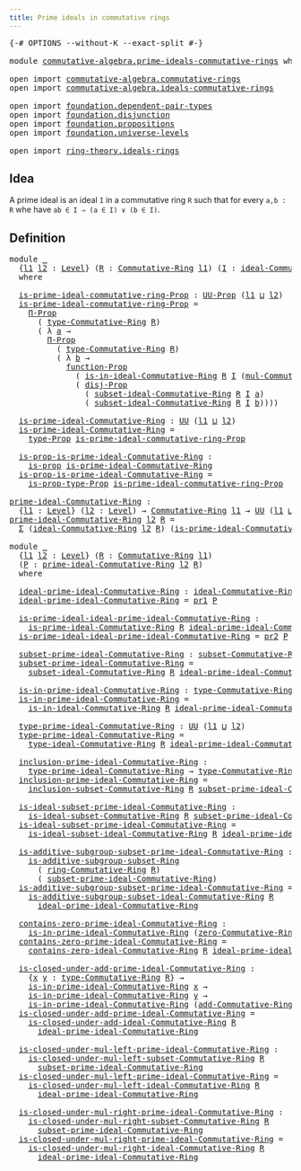 ```yaml
---
title: Prime ideals in commutative rings
---
```


<pre class="Agda"><a id="59" class="Symbol">{-#</a> <a id="63" class="Keyword">OPTIONS</a> <a id="71" class="Pragma">--without-K</a> <a id="83" class="Pragma">--exact-split</a> <a id="97" class="Symbol">#-}</a>

<a id="102" class="Keyword">module</a> <a id="109" href="commutative-algebra.prime-ideals-commutative-rings.html" class="Module">commutative-algebra.prime-ideals-commutative-rings</a> <a id="160" class="Keyword">where</a>

<a id="167" class="Keyword">open</a> <a id="172" class="Keyword">import</a> <a id="179" href="commutative-algebra.commutative-rings.html" class="Module">commutative-algebra.commutative-rings</a>
<a id="217" class="Keyword">open</a> <a id="222" class="Keyword">import</a> <a id="229" href="commutative-algebra.ideals-commutative-rings.html" class="Module">commutative-algebra.ideals-commutative-rings</a>

<a id="275" class="Keyword">open</a> <a id="280" class="Keyword">import</a> <a id="287" href="foundation.dependent-pair-types.html" class="Module">foundation.dependent-pair-types</a>
<a id="319" class="Keyword">open</a> <a id="324" class="Keyword">import</a> <a id="331" href="foundation.disjunction.html" class="Module">foundation.disjunction</a>
<a id="354" class="Keyword">open</a> <a id="359" class="Keyword">import</a> <a id="366" href="foundation.propositions.html" class="Module">foundation.propositions</a>
<a id="390" class="Keyword">open</a> <a id="395" class="Keyword">import</a> <a id="402" href="foundation.universe-levels.html" class="Module">foundation.universe-levels</a>

<a id="430" class="Keyword">open</a> <a id="435" class="Keyword">import</a> <a id="442" href="ring-theory.ideals-rings.html" class="Module">ring-theory.ideals-rings</a>
</pre>
## Idea

A prime ideal is an ideal `I` in a commutative ring `R` such that for every `a,b : R` whe have `ab ∈ I ⇒ (a ∈ I) ∨ (b ∈ I)`.

## Definition

<pre class="Agda"><a id="630" class="Keyword">module</a> <a id="637" href="commutative-algebra.prime-ideals-commutative-rings.html#637" class="Module">_</a>
  <a id="641" class="Symbol">{</a><a id="642" href="commutative-algebra.prime-ideals-commutative-rings.html#642" class="Bound">l1</a> <a id="645" href="commutative-algebra.prime-ideals-commutative-rings.html#645" class="Bound">l2</a> <a id="648" class="Symbol">:</a> <a id="650" href="Agda.Primitive.html#597" class="Postulate">Level</a><a id="655" class="Symbol">}</a> <a id="657" class="Symbol">(</a><a id="658" href="commutative-algebra.prime-ideals-commutative-rings.html#658" class="Bound">R</a> <a id="660" class="Symbol">:</a> <a id="662" href="commutative-algebra.commutative-rings.html#1518" class="Function">Commutative-Ring</a> <a id="679" href="commutative-algebra.prime-ideals-commutative-rings.html#642" class="Bound">l1</a><a id="681" class="Symbol">)</a> <a id="683" class="Symbol">(</a><a id="684" href="commutative-algebra.prime-ideals-commutative-rings.html#684" class="Bound">I</a> <a id="686" class="Symbol">:</a> <a id="688" href="commutative-algebra.ideals-commutative-rings.html#2296" class="Function">ideal-Commutative-Ring</a> <a id="711" href="commutative-algebra.prime-ideals-commutative-rings.html#645" class="Bound">l2</a> <a id="714" href="commutative-algebra.prime-ideals-commutative-rings.html#658" class="Bound">R</a><a id="715" class="Symbol">)</a>
  <a id="719" class="Keyword">where</a>
  
  <a id="730" href="commutative-algebra.prime-ideals-commutative-rings.html#730" class="Function">is-prime-ideal-commutative-ring-Prop</a> <a id="767" class="Symbol">:</a> <a id="769" href="foundation-core.propositions.html#1380" class="Function">UU-Prop</a> <a id="777" class="Symbol">(</a><a id="778" href="commutative-algebra.prime-ideals-commutative-rings.html#642" class="Bound">l1</a> <a id="781" href="Agda.Primitive.html#810" class="Primitive Operator">⊔</a> <a id="783" href="commutative-algebra.prime-ideals-commutative-rings.html#645" class="Bound">l2</a><a id="785" class="Symbol">)</a>
  <a id="789" href="commutative-algebra.prime-ideals-commutative-rings.html#730" class="Function">is-prime-ideal-commutative-ring-Prop</a> <a id="826" class="Symbol">=</a>
    <a id="832" href="foundation-core.propositions.html#6681" class="Function">Π-Prop</a>
      <a id="845" class="Symbol">(</a> <a id="847" href="commutative-algebra.commutative-rings.html#1837" class="Function">type-Commutative-Ring</a> <a id="869" href="commutative-algebra.prime-ideals-commutative-rings.html#658" class="Bound">R</a><a id="870" class="Symbol">)</a>
      <a id="878" class="Symbol">(</a> <a id="880" class="Symbol">λ</a> <a id="882" href="commutative-algebra.prime-ideals-commutative-rings.html#882" class="Bound">a</a> <a id="884" class="Symbol">→</a>
        <a id="894" href="foundation-core.propositions.html#6681" class="Function">Π-Prop</a>
          <a id="911" class="Symbol">(</a> <a id="913" href="commutative-algebra.commutative-rings.html#1837" class="Function">type-Commutative-Ring</a> <a id="935" href="commutative-algebra.prime-ideals-commutative-rings.html#658" class="Bound">R</a><a id="936" class="Symbol">)</a>
          <a id="948" class="Symbol">(</a> <a id="950" class="Symbol">λ</a> <a id="952" href="commutative-algebra.prime-ideals-commutative-rings.html#952" class="Bound">b</a> <a id="954" class="Symbol">→</a>
            <a id="968" href="foundation-core.propositions.html#8281" class="Function">function-Prop</a>
              <a id="996" class="Symbol">(</a> <a id="998" href="commutative-algebra.ideals-commutative-rings.html#2676" class="Function">is-in-ideal-Commutative-Ring</a> <a id="1027" href="commutative-algebra.prime-ideals-commutative-rings.html#658" class="Bound">R</a> <a id="1029" href="commutative-algebra.prime-ideals-commutative-rings.html#684" class="Bound">I</a> <a id="1031" class="Symbol">(</a><a id="1032" href="commutative-algebra.commutative-rings.html#4149" class="Function">mul-Commutative-Ring</a> <a id="1053" href="commutative-algebra.prime-ideals-commutative-rings.html#658" class="Bound">R</a> <a id="1055" href="commutative-algebra.prime-ideals-commutative-rings.html#882" class="Bound">a</a> <a id="1057" href="commutative-algebra.prime-ideals-commutative-rings.html#952" class="Bound">b</a><a id="1058" class="Symbol">))</a>
              <a id="1075" class="Symbol">(</a> <a id="1077" href="foundation.disjunction.html#1135" class="Function">disj-Prop</a>
                <a id="1103" class="Symbol">(</a> <a id="1105" href="commutative-algebra.ideals-commutative-rings.html#2572" class="Function">subset-ideal-Commutative-Ring</a> <a id="1135" href="commutative-algebra.prime-ideals-commutative-rings.html#658" class="Bound">R</a> <a id="1137" href="commutative-algebra.prime-ideals-commutative-rings.html#684" class="Bound">I</a> <a id="1139" href="commutative-algebra.prime-ideals-commutative-rings.html#882" class="Bound">a</a><a id="1140" class="Symbol">)</a>
                <a id="1158" class="Symbol">(</a> <a id="1160" href="commutative-algebra.ideals-commutative-rings.html#2572" class="Function">subset-ideal-Commutative-Ring</a> <a id="1190" href="commutative-algebra.prime-ideals-commutative-rings.html#658" class="Bound">R</a> <a id="1192" href="commutative-algebra.prime-ideals-commutative-rings.html#684" class="Bound">I</a> <a id="1194" href="commutative-algebra.prime-ideals-commutative-rings.html#952" class="Bound">b</a><a id="1195" class="Symbol">))))</a>

  <a id="1203" href="commutative-algebra.prime-ideals-commutative-rings.html#1203" class="Function">is-prime-ideal-Commutative-Ring</a> <a id="1235" class="Symbol">:</a> <a id="1237" href="foundation-core.universe-levels.html#222" class="Primitive">UU</a> <a id="1240" class="Symbol">(</a><a id="1241" href="commutative-algebra.prime-ideals-commutative-rings.html#642" class="Bound">l1</a> <a id="1244" href="Agda.Primitive.html#810" class="Primitive Operator">⊔</a> <a id="1246" href="commutative-algebra.prime-ideals-commutative-rings.html#645" class="Bound">l2</a><a id="1248" class="Symbol">)</a>
  <a id="1252" href="commutative-algebra.prime-ideals-commutative-rings.html#1203" class="Function">is-prime-ideal-Commutative-Ring</a> <a id="1284" class="Symbol">=</a>
    <a id="1290" href="foundation-core.propositions.html#1482" class="Function">type-Prop</a> <a id="1300" href="commutative-algebra.prime-ideals-commutative-rings.html#730" class="Function">is-prime-ideal-commutative-ring-Prop</a>

  <a id="1340" href="commutative-algebra.prime-ideals-commutative-rings.html#1340" class="Function">is-prop-is-prime-ideal-Commutative-Ring</a> <a id="1380" class="Symbol">:</a>
    <a id="1386" href="foundation-core.propositions.html#1296" class="Function">is-prop</a> <a id="1394" href="commutative-algebra.prime-ideals-commutative-rings.html#1203" class="Function">is-prime-ideal-Commutative-Ring</a>
  <a id="1428" href="commutative-algebra.prime-ideals-commutative-rings.html#1340" class="Function">is-prop-is-prime-ideal-Commutative-Ring</a> <a id="1468" class="Symbol">=</a>
    <a id="1474" href="foundation-core.propositions.html#1549" class="Function">is-prop-type-Prop</a> <a id="1492" href="commutative-algebra.prime-ideals-commutative-rings.html#730" class="Function">is-prime-ideal-commutative-ring-Prop</a>

<a id="prime-ideal-Commutative-Ring"></a><a id="1530" href="commutative-algebra.prime-ideals-commutative-rings.html#1530" class="Function">prime-ideal-Commutative-Ring</a> <a id="1559" class="Symbol">:</a>
  <a id="1563" class="Symbol">{</a><a id="1564" href="commutative-algebra.prime-ideals-commutative-rings.html#1564" class="Bound">l1</a> <a id="1567" class="Symbol">:</a> <a id="1569" href="Agda.Primitive.html#597" class="Postulate">Level</a><a id="1574" class="Symbol">}</a> <a id="1576" class="Symbol">(</a><a id="1577" href="commutative-algebra.prime-ideals-commutative-rings.html#1577" class="Bound">l2</a> <a id="1580" class="Symbol">:</a> <a id="1582" href="Agda.Primitive.html#597" class="Postulate">Level</a><a id="1587" class="Symbol">)</a> <a id="1589" class="Symbol">→</a> <a id="1591" href="commutative-algebra.commutative-rings.html#1518" class="Function">Commutative-Ring</a> <a id="1608" href="commutative-algebra.prime-ideals-commutative-rings.html#1564" class="Bound">l1</a> <a id="1611" class="Symbol">→</a> <a id="1613" href="foundation-core.universe-levels.html#222" class="Primitive">UU</a> <a id="1616" class="Symbol">(</a><a id="1617" href="commutative-algebra.prime-ideals-commutative-rings.html#1564" class="Bound">l1</a> <a id="1620" href="Agda.Primitive.html#810" class="Primitive Operator">⊔</a> <a id="1622" href="Agda.Primitive.html#780" class="Primitive">lsuc</a> <a id="1627" href="commutative-algebra.prime-ideals-commutative-rings.html#1577" class="Bound">l2</a><a id="1629" class="Symbol">)</a>
<a id="1631" href="commutative-algebra.prime-ideals-commutative-rings.html#1530" class="Function">prime-ideal-Commutative-Ring</a> <a id="1660" href="commutative-algebra.prime-ideals-commutative-rings.html#1660" class="Bound">l2</a> <a id="1663" href="commutative-algebra.prime-ideals-commutative-rings.html#1663" class="Bound">R</a> <a id="1665" class="Symbol">=</a>
  <a id="1669" href="foundation-core.dependent-pair-types.html#502" class="Record">Σ</a> <a id="1671" class="Symbol">(</a><a id="1672" href="commutative-algebra.ideals-commutative-rings.html#2296" class="Function">ideal-Commutative-Ring</a> <a id="1695" href="commutative-algebra.prime-ideals-commutative-rings.html#1660" class="Bound">l2</a> <a id="1698" href="commutative-algebra.prime-ideals-commutative-rings.html#1663" class="Bound">R</a><a id="1699" class="Symbol">)</a> <a id="1701" class="Symbol">(</a><a id="1702" href="commutative-algebra.prime-ideals-commutative-rings.html#1203" class="Function">is-prime-ideal-Commutative-Ring</a> <a id="1734" href="commutative-algebra.prime-ideals-commutative-rings.html#1663" class="Bound">R</a><a id="1735" class="Symbol">)</a>

<a id="1738" class="Keyword">module</a> <a id="1745" href="commutative-algebra.prime-ideals-commutative-rings.html#1745" class="Module">_</a>
  <a id="1749" class="Symbol">{</a><a id="1750" href="commutative-algebra.prime-ideals-commutative-rings.html#1750" class="Bound">l1</a> <a id="1753" href="commutative-algebra.prime-ideals-commutative-rings.html#1753" class="Bound">l2</a> <a id="1756" class="Symbol">:</a> <a id="1758" href="Agda.Primitive.html#597" class="Postulate">Level</a><a id="1763" class="Symbol">}</a> <a id="1765" class="Symbol">(</a><a id="1766" href="commutative-algebra.prime-ideals-commutative-rings.html#1766" class="Bound">R</a> <a id="1768" class="Symbol">:</a> <a id="1770" href="commutative-algebra.commutative-rings.html#1518" class="Function">Commutative-Ring</a> <a id="1787" href="commutative-algebra.prime-ideals-commutative-rings.html#1750" class="Bound">l1</a><a id="1789" class="Symbol">)</a>
  <a id="1793" class="Symbol">(</a><a id="1794" href="commutative-algebra.prime-ideals-commutative-rings.html#1794" class="Bound">P</a> <a id="1796" class="Symbol">:</a> <a id="1798" href="commutative-algebra.prime-ideals-commutative-rings.html#1530" class="Function">prime-ideal-Commutative-Ring</a> <a id="1827" href="commutative-algebra.prime-ideals-commutative-rings.html#1753" class="Bound">l2</a> <a id="1830" href="commutative-algebra.prime-ideals-commutative-rings.html#1766" class="Bound">R</a><a id="1831" class="Symbol">)</a>
  <a id="1835" class="Keyword">where</a>

  <a id="1844" href="commutative-algebra.prime-ideals-commutative-rings.html#1844" class="Function">ideal-prime-ideal-Commutative-Ring</a> <a id="1879" class="Symbol">:</a> <a id="1881" href="commutative-algebra.ideals-commutative-rings.html#2296" class="Function">ideal-Commutative-Ring</a> <a id="1904" href="commutative-algebra.prime-ideals-commutative-rings.html#1753" class="Bound">l2</a> <a id="1907" href="commutative-algebra.prime-ideals-commutative-rings.html#1766" class="Bound">R</a>
  <a id="1911" href="commutative-algebra.prime-ideals-commutative-rings.html#1844" class="Function">ideal-prime-ideal-Commutative-Ring</a> <a id="1946" class="Symbol">=</a> <a id="1948" href="foundation-core.dependent-pair-types.html#592" class="Field">pr1</a> <a id="1952" href="commutative-algebra.prime-ideals-commutative-rings.html#1794" class="Bound">P</a>

  <a id="1957" href="commutative-algebra.prime-ideals-commutative-rings.html#1957" class="Function">is-prime-ideal-ideal-prime-ideal-Commutative-Ring</a> <a id="2007" class="Symbol">:</a>
    <a id="2013" href="commutative-algebra.prime-ideals-commutative-rings.html#1203" class="Function">is-prime-ideal-Commutative-Ring</a> <a id="2045" href="commutative-algebra.prime-ideals-commutative-rings.html#1766" class="Bound">R</a> <a id="2047" href="commutative-algebra.prime-ideals-commutative-rings.html#1844" class="Function">ideal-prime-ideal-Commutative-Ring</a>
  <a id="2084" href="commutative-algebra.prime-ideals-commutative-rings.html#1957" class="Function">is-prime-ideal-ideal-prime-ideal-Commutative-Ring</a> <a id="2134" class="Symbol">=</a> <a id="2136" href="foundation-core.dependent-pair-types.html#604" class="Field">pr2</a> <a id="2140" href="commutative-algebra.prime-ideals-commutative-rings.html#1794" class="Bound">P</a>

  <a id="2145" href="commutative-algebra.prime-ideals-commutative-rings.html#2145" class="Function">subset-prime-ideal-Commutative-Ring</a> <a id="2181" class="Symbol">:</a> <a id="2183" href="commutative-algebra.ideals-commutative-rings.html#543" class="Function">subset-Commutative-Ring</a> <a id="2207" href="commutative-algebra.prime-ideals-commutative-rings.html#1753" class="Bound">l2</a> <a id="2210" href="commutative-algebra.prime-ideals-commutative-rings.html#1766" class="Bound">R</a>
  <a id="2214" href="commutative-algebra.prime-ideals-commutative-rings.html#2145" class="Function">subset-prime-ideal-Commutative-Ring</a> <a id="2250" class="Symbol">=</a>
    <a id="2256" href="commutative-algebra.ideals-commutative-rings.html#2572" class="Function">subset-ideal-Commutative-Ring</a> <a id="2286" href="commutative-algebra.prime-ideals-commutative-rings.html#1766" class="Bound">R</a> <a id="2288" href="commutative-algebra.prime-ideals-commutative-rings.html#1844" class="Function">ideal-prime-ideal-Commutative-Ring</a>

  <a id="2326" href="commutative-algebra.prime-ideals-commutative-rings.html#2326" class="Function">is-in-prime-ideal-Commutative-Ring</a> <a id="2361" class="Symbol">:</a> <a id="2363" href="commutative-algebra.commutative-rings.html#1837" class="Function">type-Commutative-Ring</a> <a id="2385" href="commutative-algebra.prime-ideals-commutative-rings.html#1766" class="Bound">R</a> <a id="2387" class="Symbol">→</a> <a id="2389" href="foundation-core.universe-levels.html#222" class="Primitive">UU</a> <a id="2392" href="commutative-algebra.prime-ideals-commutative-rings.html#1753" class="Bound">l2</a>
  <a id="2397" href="commutative-algebra.prime-ideals-commutative-rings.html#2326" class="Function">is-in-prime-ideal-Commutative-Ring</a> <a id="2432" class="Symbol">=</a>
    <a id="2438" href="commutative-algebra.ideals-commutative-rings.html#2676" class="Function">is-in-ideal-Commutative-Ring</a> <a id="2467" href="commutative-algebra.prime-ideals-commutative-rings.html#1766" class="Bound">R</a> <a id="2469" href="commutative-algebra.prime-ideals-commutative-rings.html#1844" class="Function">ideal-prime-ideal-Commutative-Ring</a>

  <a id="2507" href="commutative-algebra.prime-ideals-commutative-rings.html#2507" class="Function">type-prime-ideal-Commutative-Ring</a> <a id="2541" class="Symbol">:</a> <a id="2543" href="foundation-core.universe-levels.html#222" class="Primitive">UU</a> <a id="2546" class="Symbol">(</a><a id="2547" href="commutative-algebra.prime-ideals-commutative-rings.html#1750" class="Bound">l1</a> <a id="2550" href="Agda.Primitive.html#810" class="Primitive Operator">⊔</a> <a id="2552" href="commutative-algebra.prime-ideals-commutative-rings.html#1753" class="Bound">l2</a><a id="2554" class="Symbol">)</a>
  <a id="2558" href="commutative-algebra.prime-ideals-commutative-rings.html#2507" class="Function">type-prime-ideal-Commutative-Ring</a> <a id="2592" class="Symbol">=</a>
    <a id="2598" href="commutative-algebra.ideals-commutative-rings.html#2821" class="Function">type-ideal-Commutative-Ring</a> <a id="2626" href="commutative-algebra.prime-ideals-commutative-rings.html#1766" class="Bound">R</a> <a id="2628" href="commutative-algebra.prime-ideals-commutative-rings.html#1844" class="Function">ideal-prime-ideal-Commutative-Ring</a>

  <a id="2666" href="commutative-algebra.prime-ideals-commutative-rings.html#2666" class="Function">inclusion-prime-ideal-Commutative-Ring</a> <a id="2705" class="Symbol">:</a>
    <a id="2711" href="commutative-algebra.prime-ideals-commutative-rings.html#2507" class="Function">type-prime-ideal-Commutative-Ring</a> <a id="2745" class="Symbol">→</a> <a id="2747" href="commutative-algebra.commutative-rings.html#1837" class="Function">type-Commutative-Ring</a> <a id="2769" href="commutative-algebra.prime-ideals-commutative-rings.html#1766" class="Bound">R</a>
  <a id="2773" href="commutative-algebra.prime-ideals-commutative-rings.html#2666" class="Function">inclusion-prime-ideal-Commutative-Ring</a> <a id="2812" class="Symbol">=</a>
    <a id="2818" href="commutative-algebra.ideals-commutative-rings.html#1210" class="Function">inclusion-subset-Commutative-Ring</a> <a id="2852" href="commutative-algebra.prime-ideals-commutative-rings.html#1766" class="Bound">R</a> <a id="2854" href="commutative-algebra.prime-ideals-commutative-rings.html#2145" class="Function">subset-prime-ideal-Commutative-Ring</a>

  <a id="2893" href="commutative-algebra.prime-ideals-commutative-rings.html#2893" class="Function">is-ideal-subset-prime-ideal-Commutative-Ring</a> <a id="2938" class="Symbol">:</a>
    <a id="2944" href="commutative-algebra.ideals-commutative-rings.html#2147" class="Function">is-ideal-subset-Commutative-Ring</a> <a id="2977" href="commutative-algebra.prime-ideals-commutative-rings.html#1766" class="Bound">R</a> <a id="2979" href="commutative-algebra.prime-ideals-commutative-rings.html#2145" class="Function">subset-prime-ideal-Commutative-Ring</a>
  <a id="3017" href="commutative-algebra.prime-ideals-commutative-rings.html#2893" class="Function">is-ideal-subset-prime-ideal-Commutative-Ring</a> <a id="3062" class="Symbol">=</a>
    <a id="3068" href="commutative-algebra.ideals-commutative-rings.html#3167" class="Function">is-ideal-subset-ideal-Commutative-Ring</a> <a id="3107" href="commutative-algebra.prime-ideals-commutative-rings.html#1766" class="Bound">R</a> <a id="3109" href="commutative-algebra.prime-ideals-commutative-rings.html#1844" class="Function">ideal-prime-ideal-Commutative-Ring</a>

  <a id="3147" href="commutative-algebra.prime-ideals-commutative-rings.html#3147" class="Function">is-additive-subgroup-subset-prime-ideal-Commutative-Ring</a> <a id="3204" class="Symbol">:</a>
    <a id="3210" href="ring-theory.ideals-rings.html#1089" class="Function">is-additive-subgroup-subset-Ring</a>
      <a id="3249" class="Symbol">(</a> <a id="3251" href="commutative-algebra.commutative-rings.html#1680" class="Function">ring-Commutative-Ring</a> <a id="3273" href="commutative-algebra.prime-ideals-commutative-rings.html#1766" class="Bound">R</a><a id="3274" class="Symbol">)</a>
      <a id="3282" class="Symbol">(</a> <a id="3284" href="commutative-algebra.prime-ideals-commutative-rings.html#2145" class="Function">subset-prime-ideal-Commutative-Ring</a><a id="3319" class="Symbol">)</a>
  <a id="3323" href="commutative-algebra.prime-ideals-commutative-rings.html#3147" class="Function">is-additive-subgroup-subset-prime-ideal-Commutative-Ring</a> <a id="3380" class="Symbol">=</a>
    <a id="3386" href="commutative-algebra.ideals-commutative-rings.html#3418" class="Function">is-additive-subgroup-subset-ideal-Commutative-Ring</a> <a id="3437" href="commutative-algebra.prime-ideals-commutative-rings.html#1766" class="Bound">R</a>
      <a id="3445" href="commutative-algebra.prime-ideals-commutative-rings.html#1844" class="Function">ideal-prime-ideal-Commutative-Ring</a>

  <a id="3483" href="commutative-algebra.prime-ideals-commutative-rings.html#3483" class="Function">contains-zero-prime-ideal-Commutative-Ring</a> <a id="3526" class="Symbol">:</a>
    <a id="3532" href="commutative-algebra.prime-ideals-commutative-rings.html#2326" class="Function">is-in-prime-ideal-Commutative-Ring</a> <a id="3567" class="Symbol">(</a><a id="3568" href="commutative-algebra.commutative-rings.html#2062" class="Function">zero-Commutative-Ring</a> <a id="3590" href="commutative-algebra.prime-ideals-commutative-rings.html#1766" class="Bound">R</a><a id="3591" class="Symbol">)</a>
  <a id="3595" href="commutative-algebra.prime-ideals-commutative-rings.html#3483" class="Function">contains-zero-prime-ideal-Commutative-Ring</a> <a id="3638" class="Symbol">=</a>
    <a id="3644" href="commutative-algebra.ideals-commutative-rings.html#3735" class="Function">contains-zero-ideal-Commutative-Ring</a> <a id="3681" href="commutative-algebra.prime-ideals-commutative-rings.html#1766" class="Bound">R</a> <a id="3683" href="commutative-algebra.prime-ideals-commutative-rings.html#1844" class="Function">ideal-prime-ideal-Commutative-Ring</a>

  <a id="3721" href="commutative-algebra.prime-ideals-commutative-rings.html#3721" class="Function">is-closed-under-add-prime-ideal-Commutative-Ring</a> <a id="3770" class="Symbol">:</a>
    <a id="3776" class="Symbol">{</a><a id="3777" href="commutative-algebra.prime-ideals-commutative-rings.html#3777" class="Bound">x</a> <a id="3779" href="commutative-algebra.prime-ideals-commutative-rings.html#3779" class="Bound">y</a> <a id="3781" class="Symbol">:</a> <a id="3783" href="commutative-algebra.commutative-rings.html#1837" class="Function">type-Commutative-Ring</a> <a id="3805" href="commutative-algebra.prime-ideals-commutative-rings.html#1766" class="Bound">R</a><a id="3806" class="Symbol">}</a> <a id="3808" class="Symbol">→</a>
    <a id="3814" href="commutative-algebra.prime-ideals-commutative-rings.html#2326" class="Function">is-in-prime-ideal-Commutative-Ring</a> <a id="3849" href="commutative-algebra.prime-ideals-commutative-rings.html#3777" class="Bound">x</a> <a id="3851" class="Symbol">→</a>
    <a id="3857" href="commutative-algebra.prime-ideals-commutative-rings.html#2326" class="Function">is-in-prime-ideal-Commutative-Ring</a> <a id="3892" href="commutative-algebra.prime-ideals-commutative-rings.html#3779" class="Bound">y</a> <a id="3894" class="Symbol">→</a>
    <a id="3900" href="commutative-algebra.prime-ideals-commutative-rings.html#2326" class="Function">is-in-prime-ideal-Commutative-Ring</a> <a id="3935" class="Symbol">(</a><a id="3936" href="commutative-algebra.commutative-rings.html#2424" class="Function">add-Commutative-Ring</a> <a id="3957" href="commutative-algebra.prime-ideals-commutative-rings.html#1766" class="Bound">R</a> <a id="3959" href="commutative-algebra.prime-ideals-commutative-rings.html#3777" class="Bound">x</a> <a id="3961" href="commutative-algebra.prime-ideals-commutative-rings.html#3779" class="Bound">y</a><a id="3962" class="Symbol">)</a>
  <a id="3966" href="commutative-algebra.prime-ideals-commutative-rings.html#3721" class="Function">is-closed-under-add-prime-ideal-Commutative-Ring</a> <a id="4015" class="Symbol">=</a>
    <a id="4021" href="commutative-algebra.ideals-commutative-rings.html#3960" class="Function">is-closed-under-add-ideal-Commutative-Ring</a> <a id="4064" href="commutative-algebra.prime-ideals-commutative-rings.html#1766" class="Bound">R</a>
      <a id="4072" href="commutative-algebra.prime-ideals-commutative-rings.html#1844" class="Function">ideal-prime-ideal-Commutative-Ring</a>

  <a id="4110" href="commutative-algebra.prime-ideals-commutative-rings.html#4110" class="Function">is-closed-under-mul-left-prime-ideal-Commutative-Ring</a> <a id="4164" class="Symbol">:</a>
    <a id="4170" href="commutative-algebra.ideals-commutative-rings.html#1764" class="Function">is-closed-under-mul-left-subset-Commutative-Ring</a> <a id="4219" href="commutative-algebra.prime-ideals-commutative-rings.html#1766" class="Bound">R</a>
      <a id="4227" href="commutative-algebra.prime-ideals-commutative-rings.html#2145" class="Function">subset-prime-ideal-Commutative-Ring</a>
  <a id="4265" href="commutative-algebra.prime-ideals-commutative-rings.html#4110" class="Function">is-closed-under-mul-left-prime-ideal-Commutative-Ring</a> <a id="4319" class="Symbol">=</a>
    <a id="4325" href="commutative-algebra.ideals-commutative-rings.html#4302" class="Function">is-closed-under-mul-left-ideal-Commutative-Ring</a> <a id="4373" href="commutative-algebra.prime-ideals-commutative-rings.html#1766" class="Bound">R</a>
      <a id="4381" href="commutative-algebra.prime-ideals-commutative-rings.html#1844" class="Function">ideal-prime-ideal-Commutative-Ring</a>

  <a id="4419" href="commutative-algebra.prime-ideals-commutative-rings.html#4419" class="Function">is-closed-under-mul-right-prime-ideal-Commutative-Ring</a> <a id="4474" class="Symbol">:</a>
    <a id="4480" href="commutative-algebra.ideals-commutative-rings.html#1953" class="Function">is-closed-under-mul-right-subset-Commutative-Ring</a> <a id="4530" href="commutative-algebra.prime-ideals-commutative-rings.html#1766" class="Bound">R</a>
      <a id="4538" href="commutative-algebra.prime-ideals-commutative-rings.html#2145" class="Function">subset-prime-ideal-Commutative-Ring</a>
  <a id="4576" href="commutative-algebra.prime-ideals-commutative-rings.html#4419" class="Function">is-closed-under-mul-right-prime-ideal-Commutative-Ring</a> <a id="4631" class="Symbol">=</a>
    <a id="4637" href="commutative-algebra.ideals-commutative-rings.html#4592" class="Function">is-closed-under-mul-right-ideal-Commutative-Ring</a> <a id="4686" href="commutative-algebra.prime-ideals-commutative-rings.html#1766" class="Bound">R</a>
      <a id="4694" href="commutative-algebra.prime-ideals-commutative-rings.html#1844" class="Function">ideal-prime-ideal-Commutative-Ring</a>
</pre>